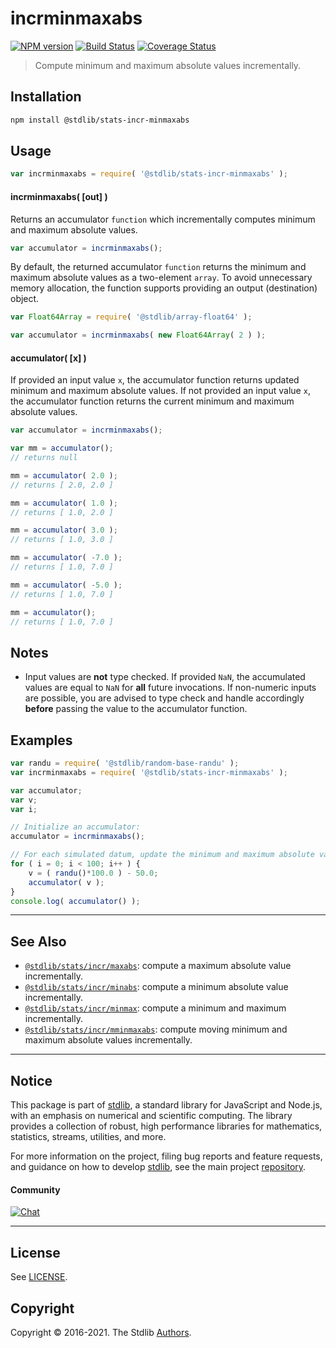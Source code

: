 <!--

@license Apache-2.0

Copyright (c) 2018 The Stdlib Authors.

Licensed under the Apache License, Version 2.0 (the "License");
you may not use this file except in compliance with the License.
You may obtain a copy of the License at

   http://www.apache.org/licenses/LICENSE-2.0

Unless required by applicable law or agreed to in writing, software
distributed under the License is distributed on an "AS IS" BASIS,
WITHOUT WARRANTIES OR CONDITIONS OF ANY KIND, either express or implied.
See the License for the specific language governing permissions and
limitations under the License.

-->

# incrminmaxabs

[![NPM version][npm-image]][npm-url] [![Build Status][test-image]][test-url] [![Coverage Status][coverage-image]][coverage-url] <!-- [![dependencies][dependencies-image]][dependencies-url] -->

> Compute minimum and maximum absolute values incrementally.

<section class="installation">

## Installation

```bash
npm install @stdlib/stats-incr-minmaxabs
```

</section>

<section class="usage">

## Usage

```javascript
var incrminmaxabs = require( '@stdlib/stats-incr-minmaxabs' );
```

#### incrminmaxabs( \[out] )

Returns an accumulator `function` which incrementally computes minimum and maximum absolute values.

```javascript
var accumulator = incrminmaxabs();
```

By default, the returned accumulator `function` returns the minimum and maximum absolute values as a two-element `array`. To avoid unnecessary memory allocation, the function supports providing an output (destination) object.

```javascript
var Float64Array = require( '@stdlib/array-float64' );

var accumulator = incrminmaxabs( new Float64Array( 2 ) );
```

#### accumulator( \[x] )

If provided an input value `x`, the accumulator function returns updated minimum and maximum absolute values. If not provided an input value `x`, the accumulator function returns the current minimum and maximum absolute values.

```javascript
var accumulator = incrminmaxabs();

var mm = accumulator();
// returns null

mm = accumulator( 2.0 );
// returns [ 2.0, 2.0 ]

mm = accumulator( 1.0 );
// returns [ 1.0, 2.0 ]

mm = accumulator( 3.0 );
// returns [ 1.0, 3.0 ]

mm = accumulator( -7.0 );
// returns [ 1.0, 7.0 ]

mm = accumulator( -5.0 );
// returns [ 1.0, 7.0 ]

mm = accumulator();
// returns [ 1.0, 7.0 ]
```

</section>

<!-- /.usage -->

<section class="notes">

## Notes

-   Input values are **not** type checked. If provided `NaN`, the accumulated values are equal to `NaN` for **all** future invocations. If non-numeric inputs are possible, you are advised to type check and handle accordingly **before** passing the value to the accumulator function.

</section>

<!-- /.notes -->

<section class="examples">

## Examples

<!-- eslint no-undef: "error" -->

```javascript
var randu = require( '@stdlib/random-base-randu' );
var incrminmaxabs = require( '@stdlib/stats-incr-minmaxabs' );

var accumulator;
var v;
var i;

// Initialize an accumulator:
accumulator = incrminmaxabs();

// For each simulated datum, update the minimum and maximum absolute values...
for ( i = 0; i < 100; i++ ) {
    v = ( randu()*100.0 ) - 50.0;
    accumulator( v );
}
console.log( accumulator() );
```

</section>

<!-- /.examples -->

<!-- Section for related `stdlib` packages. Do not manually edit this section, as it is automatically populated. -->

<section class="related">

* * *

## See Also

-   <span class="package-name">[`@stdlib/stats/incr/maxabs`][@stdlib/stats/incr/maxabs]</span><span class="delimiter">: </span><span class="description">compute a maximum absolute value incrementally.</span>
-   <span class="package-name">[`@stdlib/stats/incr/minabs`][@stdlib/stats/incr/minabs]</span><span class="delimiter">: </span><span class="description">compute a minimum absolute value incrementally.</span>
-   <span class="package-name">[`@stdlib/stats/incr/minmax`][@stdlib/stats/incr/minmax]</span><span class="delimiter">: </span><span class="description">compute a minimum and maximum incrementally.</span>
-   <span class="package-name">[`@stdlib/stats/incr/mminmaxabs`][@stdlib/stats/incr/mminmaxabs]</span><span class="delimiter">: </span><span class="description">compute moving minimum and maximum absolute values incrementally.</span>

</section>

<!-- /.related -->

<!-- Section for all links. Make sure to keep an empty line after the `section` element and another before the `/section` close. -->


<section class="main-repo" >

* * *

## Notice

This package is part of [stdlib][stdlib], a standard library for JavaScript and Node.js, with an emphasis on numerical and scientific computing. The library provides a collection of robust, high performance libraries for mathematics, statistics, streams, utilities, and more.

For more information on the project, filing bug reports and feature requests, and guidance on how to develop [stdlib][stdlib], see the main project [repository][stdlib].

#### Community

[![Chat][chat-image]][chat-url]

---

## License

See [LICENSE][stdlib-license].


## Copyright

Copyright &copy; 2016-2021. The Stdlib [Authors][stdlib-authors].

</section>

<!-- /.stdlib -->

<!-- Section for all links. Make sure to keep an empty line after the `section` element and another before the `/section` close. -->

<section class="links">

[npm-image]: http://img.shields.io/npm/v/@stdlib/stats-incr-minmaxabs.svg
[npm-url]: https://npmjs.org/package/@stdlib/stats-incr-minmaxabs

[test-image]: https://github.com/stdlib-js/stats-incr-minmaxabs/actions/workflows/test.yml/badge.svg
[test-url]: https://github.com/stdlib-js/stats-incr-minmaxabs/actions/workflows/test.yml

[coverage-image]: https://img.shields.io/codecov/c/github/stdlib-js/stats-incr-minmaxabs/main.svg
[coverage-url]: https://codecov.io/github/stdlib-js/stats-incr-minmaxabs?branch=main

<!--

[dependencies-image]: https://img.shields.io/david/stdlib-js/stats-incr-minmaxabs.svg
[dependencies-url]: https://david-dm.org/stdlib-js/stats-incr-minmaxabs/main

-->

[chat-image]: https://img.shields.io/gitter/room/stdlib-js/stdlib.svg
[chat-url]: https://gitter.im/stdlib-js/stdlib/

[stdlib]: https://github.com/stdlib-js/stdlib

[stdlib-authors]: https://github.com/stdlib-js/stdlib/graphs/contributors

[stdlib-license]: https://raw.githubusercontent.com/stdlib-js/stats-incr-minmaxabs/main/LICENSE

<!-- <related-links> -->

[@stdlib/stats/incr/maxabs]: https://github.com/stdlib-js/stats-incr-maxabs

[@stdlib/stats/incr/minabs]: https://github.com/stdlib-js/stats-incr-minabs

[@stdlib/stats/incr/minmax]: https://github.com/stdlib-js/stats-incr-minmax

[@stdlib/stats/incr/mminmaxabs]: https://github.com/stdlib-js/stats-incr-mminmaxabs

<!-- </related-links> -->

</section>

<!-- /.links -->

